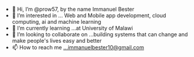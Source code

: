 - 👋 Hi, I’m @prow57, by the name Immanuel Bester
- 👀 I’m interested in ... Web and Mobile app development, cloud computing, ai and machine learning
- 🌱 I’m currently learning ...at University of Malawi
- 💞️ I’m looking to collaborate on ...building systems that can change and make people's lives easy and better
- 📫 How to reach me ...immanuelbester10@gmail.com

<!---
prow57/prow57 is a ✨ special ✨ repository because its `README.md` (this file) appears on your GitHub profile.
You can click the Preview link to take a look at your changes.
--->
